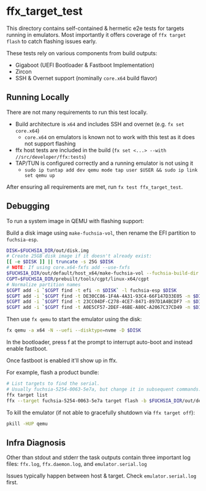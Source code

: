 # ffx_target_test

This directory contains self-contained & hermetic e2e tests for targets running in emulators. Most importantly it offers coverage of `ffx target flash` to catch flashing issues early.

These tests rely on various components from build outputs:

* Gigaboot (UEFI Bootloader & Fastboot Implementation)
* Zircon
* SSH & Overnet support (nominally `core.x64` build flavor)

## Running Locally

There are not many requirements to run this test locally.

* Build architecture is `x64` and includes SSH and overnet (e.g. `fx set core.x64`)
  * `core.x64` on emulators is known not to work with this test as it does not support flashing
* ffx host tests are included in the build (`fx set <...> --with //src/developer/ffx:tests`)
* TAP/TUN is configured correctly and a running emulator is not using it
  * `sudo ip tuntap add dev qemu mode tap user $USER && sudo ip link set qemu up`

After ensuring all requirements are met, run `fx test ffx_target_test`.

## Debugging

To run a system image in QEMU with flashing support:

Build a disk image using `make-fuchsia-vol`, then rename the EFI partition to `fuchsia-esp`.

```bash
DISK=$FUCHSIA_DIR/out/disk.img
# Create 25GB disk image if it doesn't already exist:
[[ -e $DISK ]] || truncate -s 25G $DISK
# NOTE: If using core.x64-fxfs add --use-fxfs
$FUCHSIA_DIR/out/default/host_x64/make-fuchsia-vol --fuchsia-build-dir $FUCHSIA_DIR/out/default --bootloader $FUCHSIA_DIR/out/default/kernel.efi_x64/fuchsia-efi.efi $DISK
CGPT=$FUCHSIA_DIR/prebuilt/tools/cgpt/linux-x64/cgpt
# Normalize partition names
$CGPT add -i `$CGPT find -t efi -n $DISK` -l fuchsia-esp $DISK
$CGPT add -i `$CGPT find -t DE30CC86-1F4A-4A31-93C4-66F147D33E05 -n $DISK` -l zircon-a $DISK
$CGPT add -i `$CGPT find -t 23CC04DF-C278-4CE7-8471-897D1A4BCDF7 -n $DISK` -l zircon-b $DISK
$CGPT add -i `$CGPT find -t A0E5CF57-2DEF-46BE-A80C-A2067C37CD49 -n $DISK` -l zircon-r $DISK
```

Then use `fx qemu` to start the emulator using the disk:

```bash
fx qemu -a x64 -N --uefi --disktype=nvme -D $DISK
```

In the bootloader, press f at the prompt to interrupt auto-boot and instead enable fastboot.

Once fastboot is enabled it'll show up in ffx.

For example, flash a product bundle:

```bash
# List targets to find the serial.
# Usually fuchsia-5254-0063-5e7a, but change it in subsequent commands.
ffx target list
ffx --target fuchsia-5254-0063-5e7a target flash -b $FUCHSIA_DIR/out/default/obj/build/images/fuchsia/product_bundle/
```

To kill the emulator (if not able to gracefully shutdown via `ffx target off`):

```bash
pkill -HUP qemu
```

## Infra Diagnosis

Other than stdout and stderr the task outputs contain three important log files: `ffx.log`, `ffx.daemon.log`, and `emulator.serial.log`

Issues typically happen between host & target. Check `emulator.serial.log` first.
